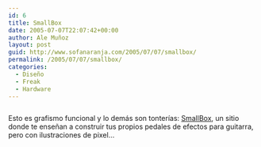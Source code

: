 ```yaml
---
id: 6
title: SmallBox
date: 2005-07-07T22:07:42+00:00
author: Ale Muñoz
layout: post
guid: http://www.sofanaranja.com/2005/07/07/smallbox/
permalink: /2005/07/07/smallbox/
categories:
  - Diseño
  - Freak
  - Hardware
---
```

<img src='/wp-content/smallboxeffects.gif' alt='' />

Esto es grafismo funcional y lo demás son tonterías: [SmallBox][1], un sitio donde te enseñan a construir tus propios pedales de efectos para guitarra, pero con ilustraciones de pixel...


[1]: http://smallbox.zeonhost.com/
